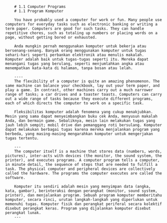         # 1.1 Computer Programs
        # 1.1 Program Komputer

        You have probably used a computer for work or fun. Many people use computers for everyday tasks such as electronic banking or writing a term paper. Computers are good for such tasks. They can handle repetitive chores, such as totaling up numbers or placing words on a page, without getting bored or exhausted.

        Anda mungkin pernah menggunakan komputer untuk bekerja atau bersenang-senang. Banyak orang menggunakan komputer untuk tugas sehari-hari seperti perbankan elektronik atau menulis makalah. Komputer adalah baik untuk tugas-tugas seperti itu. Mereka dapat menangani tugas yang berulang, seperti menjumlahkan angka atau menempatkan kata-kata di halaman, tanpa bosan atau lelah.

        ----
        The flexibility of a computer is quite an amazing phenomenon. The same machine can balance your checkbook, lay out your term paper, and play a game. In contrast, other machines carry out a much narrower range of tasks; a car drives and a toaster toasts. Computers can carry out a wide range of tasks because they execute different programs, each of which directs the computer to work on a specific task.

        Fleksibilitas komputer adalah fenomena yang cukup menakjubkan. Mesin yang sama dapat menyeimbangkan buku cek Anda, menyusun makalah Anda, dan bermain game. Sebaliknya, mesin lain melakukan tugas yang jauh lebih sempit; mobil drive dan pemanggang roti bersulang. Komputer dapat melakukan berbagai tugas karena mereka menjalankan program yang berbeda, yang masing-masing mengarahkan komputer untuk mengerjakan tugas tertentu.

        ---
        The computer itself is a machine that stores data (numbers, words, pictures), inter-acts with devices (the monitor, the sound system, the printer), and executes programs. A computer program tells a computer, in minute detail, the sequence of steps that are needed to fulfill a task. The physical computer and peripheral devices are collectively called the hardware. The programs the computer executes are called the software.

        Komputer itu sendiri adalah mesin yang menyimpan data (angka, kata, gambar), berinteraksi dengan perangkat (monitor, sound system, printer), dan menjalankan program. Sebuah program komputer memberitahu komputer, secara rinci, urutan langkah-langkah yang diperlukan untuk memenuhi tugas. Komputer fisik dan perangkat periferal secara kolektif disebut perangkat keras. Program yang dijalankan komputer disebut perangkat lunak.
        ---